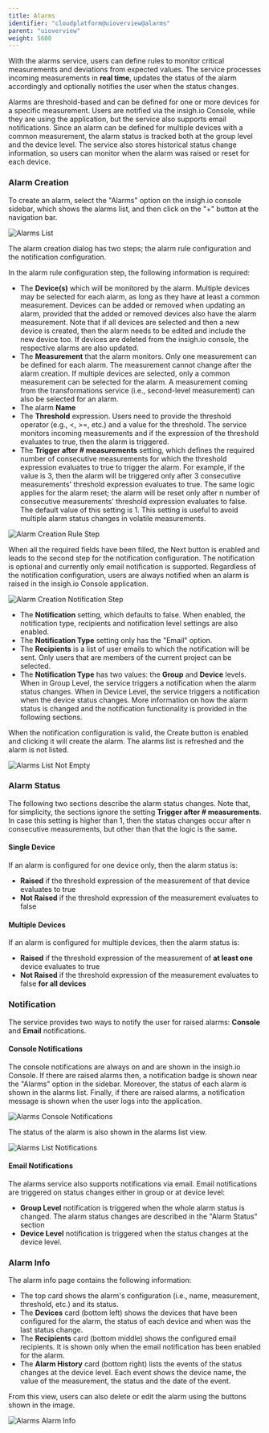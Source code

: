 ```yaml
---
title: Alarms
identifier: "cloudplatform@uioverview@alarms"
parent: "uioverview"
weight: 5600
---
```


With the alarms service, users can define rules to monitor critical measurements and deviations from expected values. The service processes incoming measurements in **real time**, updates the status of the alarm accordingly and optionally notifies the user when the status changes.

Alarms are threshold-based and can be defined for one or more devices for a specific measurement. Users are notified via the insigh.io Console, while they are using the application, but the service also supports email notifications. Since an alarm can be defined for multiple devices with a common measurement, the alarm status is tracked both at the group level and the device level. The service also stores historical status change information, so users can monitor when the alarm was raised or reset for each device.

### Alarm Creation

To create an alarm, select the "Alarms" option on the insigh.io console sidebar, which shows the alarms list, and then click on the "+" button at the navigation bar.

![Alarms List](/images/console_tutorial/alarms/alarms_list.png?width=60pc)

The alarm creation dialog has two steps; the alarm rule configuration and the notification configuration.

In the alarm rule configuration step, the following information is required:

- The **Device(s)** which will be monitored by the alarm. Multiple devices may be selected for each alarm, as long as they have at least a common measurement. Devices can be added or removed when updating an alarm, provided that the added or removed devices also have the alarm measurement. Note that if all devices are selected and then a new device is created, then the alarm needs to be edited and include the new device too. If devices are deleted from the insigh.io console, the respective alarms are also updated.
- The **Measurement** that the alarm monitors. Only one measurement can be defined for each alarm. The measurement cannot change after the alarm creation. If multiple devices are selected, only a common measurement can be selected for the alarm. A measurement coming from the transformations service (i.e., second-level measurement) can also be selected for an alarm.
- The alarm **Name**
- The **Threshold** expression. Users need to provide the threshold operator (e.g., <, >=, etc.) and a value for the threshold. The service monitors incoming measurements and if the expression of the threshold evaluates to true, then the alarm is triggered.
- The **Trigger after # measurements** setting, which defines the required number of consecutive measurements for which the threshold expression evaluates to true to trigger the alarm. For example, if the value is 3, then the alarm will be triggered only after 3 consecutive measurements' threshold expression evaluates to true. The same logic applies for the alarm reset; the alarm will be reset only after n number of consecutive measurements' threshold expression evaluates to false. The default value of this setting is 1. This setting is useful to avoid multiple alarm status changes in volatile measurements.

![Alarm Creation Rule Step](/images/console_tutorial/alarms/alarm_create_rule_step.png?width=30pc)

When all the required fields have been filled, the Next button is enabled and leads to the second step for the notification configuration. The notification is optional and currently only email notification is supported. Regardless of the notification configuration, users are always notified when an alarm is raised in the insigh.io Console application.

![Alarm Creation Notification Step](/images/console_tutorial/alarms/alarm_create_notification_step.png?width=30pc)

- The **Notification** setting, which defaults to false. When enabled, the notification type, recipients and notification level settings are also enabled.
- The **Notification Type** setting only has the "Email" option.
- The **Recipients** is a list of user emails to which the notification will be sent. Only users that are members of the current project can be selected.
- The **Notification Type** has two values: the **Group** and **Device** levels. When in Group Level, the service triggers a notification when the alarm status changes. When in Device Level, the service triggers a notification when the device status changes. More information on how the alarm status is changed and the notification functionality is provided in the following sections.

When the notification configuration is valid, the Create button is enabled and clicking it will create the alarm. The alarms list is refreshed and the alarm is not listed.

![Alarms List Not Empty](/images/console_tutorial/alarms/alarms_list_not_empty.png?width=60pc)

### Alarm Status

The following two sections describe the alarm status changes. Note that, for simplicity, the sections ignore the setting **Trigger after # measurements**. In case this setting is higher than 1, then the status changes occur after n consecutive measurements, but other than that the logic is the same.

#### Single Device

If an alarm is configured for one device only, then the alarm status is:

- **Raised** if the threshold expression of the measurement of that device evaluates to true
- **Not Raised** if the threshold expression of the measurement evaluates to false

#### Multiple Devices

If an alarm is configured for multiple devices, then the alarm status is:

- **Raised** if the threshold expression of the measurement of **at least one** device evaluates to true
- **Not Raised** if the threshold expression of the measurement evaluates to false **for all devices**

### Notification

The service provides two ways to notify the user for raised alarms: **Console** and **Email** notifications.

#### Console Notifications

The console notifications are always on and are shown in the insigh.io Console. If there are raised alarms then, a notification badge is shown near the "Alarms" option in the sidebar. Moreover, the status of each alarm is shown in the alarms list. Finally, if there are raised alarms, a notification message is shown when the user logs into the application.

![Alarms Console Notifications](/images/console_tutorial/alarms/alarms_console_notification.png?width=60pc)

The status of the alarm is also shown in the alarms list view.

![Alarms List Notifications](/images/console_tutorial/alarms/alarms_list_notification.png?width=60pc)

#### Email Notifications

The alarms service also supports notifications via email. Email notifications are triggered on status changes either in group or at device level:

- **Group Level** notification is triggered when the whole alarm status is changed. The alarm status changes are described in the "Alarm Status" section
- **Device Level** notification is triggered when the status changes at the device level.

### Alarm Info

The alarm info page contains the following information:

- The top card shows the alarm's configuration (i.e., name, measurement, threshold, etc.) and its status.
- The **Devices** card (bottom left) shows the devices that have been configured for the alarm, the status of each device and when was the last status change.
- The **Recipients** card (bottom middle) shows the configured email recipients. It is shown only when the email notification has been enabled for the alarm.
- The **Alarm History** card (bottom right) lists the events of the status changes at the device level. Each event shows the device name, the value of the measurement, the status and the date of the event.

From this view, users can also delete or edit the alarm using the buttons shown in the image.

![Alarms Alarm Info](/images/console_tutorial/alarms/alarm_info.png?width=60pc)
